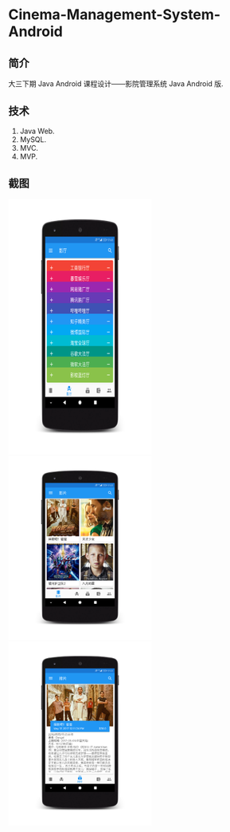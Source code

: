 # Cinema-Management-System-Android
## 简介
大三下期 Java Android 课程设计——影院管理系统 Java Android 版.

## 技术
1. Java Web.
2. MySQL.
3. MVC.
4. MVP.

## 截图

<img src="https://github.com/1anc3r/Cinema-Management-System-Android/blob/master/Screenshots/影厅.png?raw=true" width = "288" height = "512" alt="" /><img src="https://github.com/1anc3r/Cinema-Management-System-Android/blob/master/Screenshots/影片.png?raw=true" width = "288" height = "369" alt=""/><img src="https://github.com/1anc3r/Cinema-Management-System-Android/blob/master/Screenshots/影片详情.png?raw=true" width = "288" height = "369" alt=""/>
